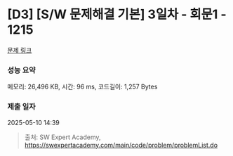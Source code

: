 # [D3] [S/W 문제해결 기본] 3일차 - 회문1 - 1215 

[문제 링크](https://swexpertacademy.com/main/code/problem/problemDetail.do?contestProbId=AV14QpAaAAwCFAYi) 

### 성능 요약

메모리: 26,496 KB, 시간: 96 ms, 코드길이: 1,257 Bytes

### 제출 일자

2025-05-10 14:39



> 출처: SW Expert Academy, https://swexpertacademy.com/main/code/problem/problemList.do